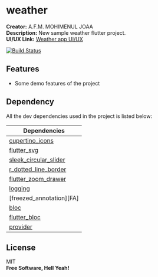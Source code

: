 # weather
**Creator:**  A.F.M. MOHIMENUL JOAA\
**Description:**  New sample weather flutter project.\
**UI/UX Link:**  [Weather app UI/UX][UI]

[![Build Status](https://travis-ci.org/joemccann/dillinger.svg?branch=master)](https://github.com/afmjoaa/weather)

## Features
- Some demo features of the project

## Dependency

All the dev dependencies used in the project is listed below:

| Dependencies |
| ------ |
| [cupertino_icons][CI] |
| [flutter_svg][FSVG] |
| [sleek_circular_slider][SCS] |
| [r_dotted_line_border][RDL] |
| [flutter_zoom_drawer][FZD] |
| [logging][LG] |
| [freezed_annotation][FA] |
| [bloc][BLC] |
| [flutter_bloc][FBLC] |
| [provider][PV] |

## License

MIT\
**Free Software, Hell Yeah!**

[UI]: <https://xd.adobe.com/view/7fd066d5-4767-4148-8fe9-cac42480a635-2a83/grid/>
[CI]: <https://pub.dev/packages/cupertino_icons>
[FSVG]: <https://pub.dev/packages/flutter_svg>
[SCS]: <https://pub.dev/packages/sleek_circular_slider>
[RDL]: <https://pub.dev/packages/r_dotted_line_border>
[FZD]: <https://pub.dev/packages/flutter_zoom_drawer>
[LG]: <https://pub.dev/packages/logging>
[BLC]: <https://pub.dev/packages/bloc>
[FBLC]: <https://pub.dev/packages/flutter_bloc>
[PV]: <https://pub.dev/packages/provider>